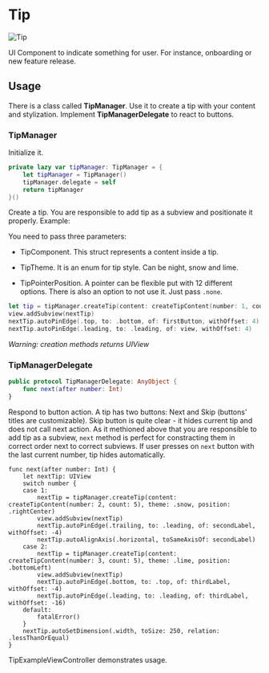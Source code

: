 # Tip

![Tip](Tip.png)

UI Component to indicate something for user. For instance, onboarding or new feature release.

## Usage

There is a class called **TipManager**. Use it to create a tip with your content and stylization. Implement **TipManagerDelegate** to react to buttons.

### TipManager

Initialize it.

```swift
private lazy var tipManager: TipManager = {
    let tipManager = TipManager()
    tipManager.delegate = self
    return tipManager
}()
```

Create a tip.
You are responsible to add tip as a subview and positionate it properly. Example:

You need to pass three parameters: 

- TipComponent. This struct represents a content inside a tip. 

- TipTheme. It is an enum for tip style. Can be night, snow and lime.

- TipPointerPosition. A pointer can be flexible put with 12 different options. There is also an option to not use it. Just pass `.none`.

```swift
let tip = tipManager.createTip(content: createTipContent(number: 1, count: 5), theme: .night, position: .topRight)
view.addSubview(nextTip)
nextTip.autoPinEdge(.top, to: .bottom, of: firstButton, withOffset: 4)
nextTip.autoPinEdge(.leading, to: .leading, of: view, withOffset: 4)
```

*Warning: creation methods returns UIView*

### TipManagerDelegate

```swift
public protocol TipManagerDelegate: AnyObject {
    func next(after number: Int)
}
```

Respond to button action. A tip has two buttons: Next and Skip (buttons' titles are customizable). Skip button is quite clear - it hides current tip and does not call next action. As it methioned above that you are responsible to add tip as a subview, `next` method is perfect for constracting them in correct order next to correct subviews. If user presses on `next` button with the last current number, tip hides automatically.

```
func next(after number: Int) {
    let nextTip: UIView
    switch number {
    case 1:
        nextTip = tipManager.createTip(content: createTipContent(number: 2, count: 5), theme: .snow, position: .rightCenter)
        view.addSubview(nextTip)
        nextTip.autoPinEdge(.trailing, to: .leading, of: secondLabel, withOffset: -4)
        nextTip.autoAlignAxis(.horizontal, toSameAxisOf: secondLabel)
    case 2:
        nextTip = tipManager.createTip(content: createTipContent(number: 3, count: 5), theme: .lime, position: .bottomLeft)
        view.addSubview(nextTip)
        nextTip.autoPinEdge(.bottom, to: .top, of: thirdLabel, withOffset: -4)
        nextTip.autoPinEdge(.leading, to: .leading, of: thirdLabel, withOffset: -16)
    default:
        fatalError()
    }
    nextTip.autoSetDimension(.width, toSize: 250, relation: .lessThanOrEqual)
}
```

TipExampleViewController demonstrates usage.
